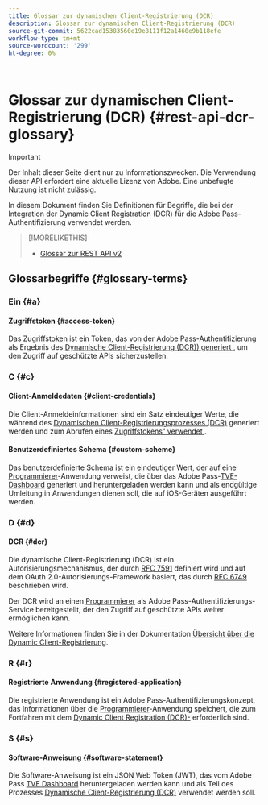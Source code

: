 ```yaml
---
title: Glossar zur dynamischen Client-Registrierung (DCR)
description: Glossar zur dynamischen Client-Registrierung (DCR)
source-git-commit: 5622cad15383560e19e8111f12a1460e9b118efe
workflow-type: tm+mt
source-wordcount: '299'
ht-degree: 0%

---
```


# Glossar zur dynamischen Client-Registrierung (DCR) {#rest-api-dcr-glossary}

>[!IMPORTANT]
>
> Der Inhalt dieser Seite dient nur zu Informationszwecken. Die Verwendung dieser API erfordert eine aktuelle Lizenz von Adobe. Eine unbefugte Nutzung ist nicht zulässig.

In diesem Dokument finden Sie Definitionen für Begriffe, die bei der Integration der Dynamic Client Registration (DCR) für die Adobe Pass-Authentifizierung verwendet werden.

>[!MORELIKETHIS]
> 
> * [Glossar zur REST API v2](/help/authentication/integration-guide-programmers/rest-apis/rest-api-v2/rest-api-v2-glossary.md)

## Glossarbegriffe {#glossary-terms}

### Ein {#a}

#### Zugriffstoken {#access-token}

Das Zugriffstoken ist ein Token, das von der Adobe Pass-Authentifizierung als Ergebnis des [Dynamische Client-Registrierung (DCR)) generiert ](#dcr), um den Zugriff auf geschützte APIs sicherzustellen.

### C {#c}

#### Client-Anmeldedaten {#client-credentials}

Die Client-Anmeldeinformationen sind ein Satz eindeutiger Werte, die während des [Dynamischen Client-Registrierungsprozesses (DCR)](#dcr) generiert werden und zum Abrufen eines [Zugriffstokens“ verwendet ](#access-token).

#### Benutzerdefiniertes Schema {#custom-scheme}

Das benutzerdefinierte Schema ist ein eindeutiger Wert, der auf eine [Programmierer](/help/authentication/integration-guide-programmers/rest-apis/rest-api-v2/rest-api-v2-glossary.md#programmer)-Anwendung verweist, die über das Adobe Pass-[TVE-Dashboard](/help/authentication/integration-guide-programmers/rest-apis/rest-api-v2/rest-api-v2-glossary.md#tve-dashboard) generiert und heruntergeladen werden kann und als endgültige Umleitung in Anwendungen dienen soll, die auf iOS-Geräten ausgeführt werden.

### D {#d}

#### DCR {#dcr}

Die dynamische Client-Registrierung (DCR) ist ein Autorisierungsmechanismus, der durch [RFC 7591](https://datatracker.ietf.org/doc/html/rfc7591) definiert wird und auf dem OAuth 2.0-Autorisierungs-Framework basiert, das durch [RFC 6749](https://datatracker.ietf.org/doc/html/rfc6749) beschrieben wird.

Der DCR wird an einen [Programmierer](/help/authentication/integration-guide-programmers/rest-apis/rest-api-v2/rest-api-v2-glossary.md#programmer) als Adobe Pass-Authentifizierungs-Service bereitgestellt, der den Zugriff auf geschützte APIs weiter ermöglichen kann.

Weitere Informationen finden Sie in der Dokumentation [Übersicht über die Dynamic Client-Registrierung](/help/authentication/integration-guide-programmers/rest-apis/rest-api-dcr/dynamic-client-registration-overview.md).

### R {#r}

#### Registrierte Anwendung {#registered-application}

Die registrierte Anwendung ist ein Adobe Pass-Authentifizierungskonzept, das Informationen über die [Programmierer](/help/authentication/integration-guide-programmers/rest-apis/rest-api-v2/rest-api-v2-glossary.md#programmer)-Anwendung speichert, die zum Fortfahren mit dem [Dynamic Client Registration (DCR)-](#dcr) erforderlich sind.

### S {#s}

#### Software-Anweisung {#software-statement}

Die Software-Anweisung ist ein JSON Web Token (JWT), das vom Adobe Pass [TVE Dashboard](/help/authentication/integration-guide-programmers/rest-apis/rest-api-v2/rest-api-v2-glossary.md#tve-dashboard) heruntergeladen werden kann und als Teil des Prozesses [Dynamische Client-Registrierung (DCR)](#dcr) verwendet werden soll.
